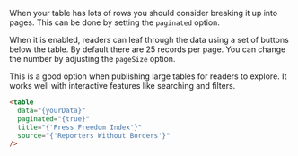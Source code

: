 When your table has lots of rows you should consider breaking it up into pages. This can be done by setting the `paginated` option.

When it is enabled, readers can leaf through the data using a set of buttons below the table. By default there are 25 records per page. You can change the number by adjusting the `pageSize` option.

This is a good option when publishing large tables for readers to explore. It works well with interactive features like searching and filters.

```html
<table
  data="{yourData}"
  paginated="{true}"
  title="{'Press Freedom Index'}"
  source="{'Reporters Without Borders'}"
/>
```
